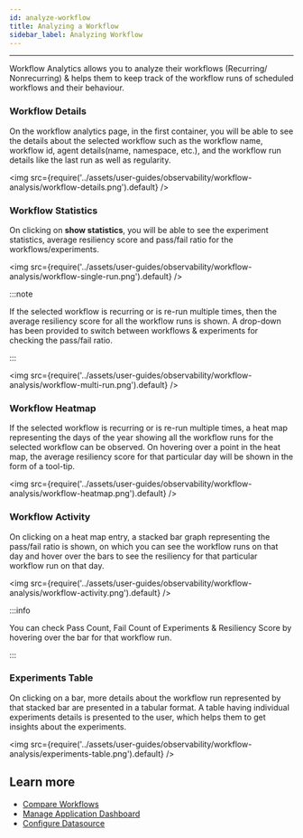 ```yaml
---
id: analyze-workflow
title: Analyzing a Workflow
sidebar_label: Analyzing Workflow
---
```


---

Workflow Analytics allows you to analyze their workflows (Recurring/ Nonrecurring) & helps them to keep track of the workflow runs of scheduled workflows and their behaviour.

### Workflow Details

On the workflow analytics page, in the first container, you will be able to see the details about the selected workflow such as the workflow name, workflow id, agent details(name, namespace, etc.), and the workflow run details like the last run as well as regularity.

<img src={require('../assets/user-guides/observability/workflow-analysis/workflow-details.png').default} />

### Workflow Statistics

On clicking on **show statistics**, you will be able to see the experiment statistics, average resiliency score and pass/fail ratio for the workflows/experiments.

<img src={require('../assets/user-guides/observability/workflow-analysis/workflow-single-run.png').default} />

:::note

If the selected workflow is recurring or is re-run multiple times, then the average resiliency score for all the workflow runs is shown. A drop-down has been provided to switch between workflows & experiments for checking the pass/fail ratio.

:::

<img src={require('../assets/user-guides/observability/workflow-analysis/workflow-multi-run.png').default} />

### Workflow Heatmap

If the selected workflow is recurring or is re-run multiple times, a heat map representing the days of the year showing all the workflow runs for the selected workflow can be observed. On hovering over a point in the heat map, the average resiliency score for that particular day will be shown in the form of a tool-tip.

<img src={require('../assets/user-guides/observability/workflow-analysis/workflow-heatmap.png').default} />

### Workflow Activity

On clicking on a heat map entry, a stacked bar graph representing the pass/fail ratio is shown, on which you can see the workflow runs on that day and hover over the bars to see the resiliency for that particular workflow run on that day.

<img src={require('../assets/user-guides/observability/workflow-analysis/workflow-activity.png').default} />

:::info

You can check Pass Count, Fail Count of Experiments & Resiliency Score by hovering over the bar for that workflow run.

:::

### Experiments Table

On clicking on a bar, more details about the workflow run represented by that stacked bar are presented in a tabular format. A table having individual experiments details is presented to the user, which helps them to get insights about the experiments.

<img src={require('../assets/user-guides/observability/workflow-analysis/experiments-table.png').default} />

## Learn more

- [Compare Workflows](comparative-analysis)
- [Manage Application Dashboard](manage-app-dashboard)
- [Configure Datasource](configure-datasource)
